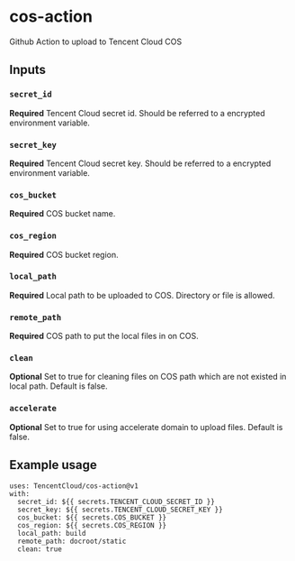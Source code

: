 # cos-action

Github Action to upload to Tencent Cloud COS

## Inputs

### `secret_id`

**Required** Tencent Cloud secret id. Should be referred to a encrypted environment variable.

### `secret_key`

**Required** Tencent Cloud secret key. Should be referred to a encrypted environment variable.

### `cos_bucket`

**Required** COS bucket name.

### `cos_region`

**Required** COS bucket region.

### `local_path`

**Required** Local path to be uploaded to COS. Directory or file is allowed.

### `remote_path`

**Required** COS path to put the local files in on COS.

### `clean`

**Optional** Set to true for cleaning files on COS path which are not existed in local path. Default is false.

### `accelerate`

**Optional** Set to true for using accelerate domain to upload files. Default is false.

## Example usage

```
uses: TencentCloud/cos-action@v1
with:
  secret_id: ${{ secrets.TENCENT_CLOUD_SECRET_ID }}
  secret_key: ${{ secrets.TENCENT_CLOUD_SECRET_KEY }}
  cos_bucket: ${{ secrets.COS_BUCKET }}
  cos_region: ${{ secrets.COS_REGION }}
  local_path: build
  remote_path: docroot/static
  clean: true
```
